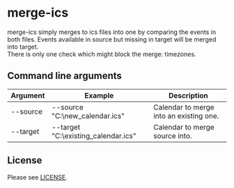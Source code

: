 # merge-ics
merge-ics simply merges to ics files into one by comparing the events in both files. Events available in source but missing in target will be merged into target.<br>
There is only one check which might block the merge: timezones.
## Command line arguments
Argument|Example|Description
|--|--|--|
--source|--source "C:\new_calendar.ics"|Calendar to merge into an existing one.
--target|--target "C:\existing_calendar.ics"|Calendar to merge source into.
## License
Please see [LICENSE](LICENSE).